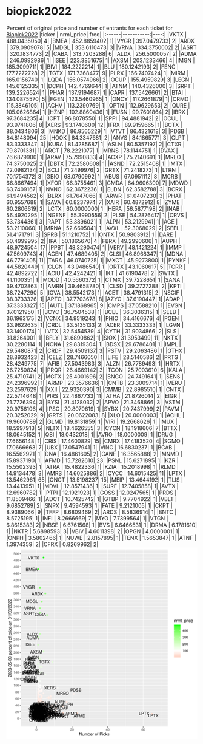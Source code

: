 # biopick2022
Percent of original price and number of entrants for each ticket for [Biopick2022](https://twitter.com/hashtag/Biopick2022)
|ticker |  nrml_price| freq|
|:------|-----------:|----:|
|VKTX   | 488.0435050|    4|
|BMEA   | 452.8859402|    1|
|VYGR   | 397.0479733|    2|
|ARDX   | 379.0909078|    5|
|MDGL   | 353.6110473|    3|
|VRNA   | 334.3750002|    2|
|ASRT   | 320.1834773|    2|
|CABA   | 313.7203288|    6|
|ALDX   | 256.5000057|    2|
|ADMA   | 246.0992986|    1|
|ISEE   | 223.3851675|    1|
|AXSM   | 203.1233466|    4|
|IMGN   | 185.3099711|    1|
|BIVI   | 184.2222214|    1|
|BLU    | 180.1242193|    2|
|FENC   | 177.7272728|    2|
|TGTX   | 171.7368477|    9|
|PLRX   | 166.7407424|    1|
|MIRM   | 165.0156740|    1|
|LQDA   | 156.0574966|    2|
|OCUP   | 155.4959829|    3|
|LEGN   | 145.6125335|    1|
|DCPH   | 142.4769644|    1|
|ATNM   | 140.4326000|    3|
|SRPT   | 139.2226524|    1|
|PHAR   | 137.9194687|    1|
|CAPR   | 137.5426661|    2|
|BTAI   | 134.0875570|    5|
|FGEN   | 123.5460965|    1|
|ONCY   | 117.2661879|    1|
|CRMD   | 115.3846105|    1|
|ACHV   | 113.2390769|    1|
|OPTN   | 112.9629653|    2|
|QURE   | 105.0626864|    1|
|HZNP   | 102.8860436|    1|
|FUSN   |  99.7601864|    2|
|IBRX   |  97.3684235|    4|
|ICPT   |  96.8078550|    1|
|SPPI   |  94.4881942|    2|
|OCUL   |  93.9741806|    8|
|XERS   |  93.1740600|   12|
|IFRX   |  89.9159665|    1|
|BCTX   |  88.0434806|    3|
|MNKD   |  86.9565229|    1|
|VTVT   |  86.4321618|    3|
|PDSB   |  84.8148094|   25|
|HOOK   |  84.3347681|    2|
|ANVS   |  84.1865771|    3|
|CLPT   |  83.3333347|    3|
|KURA   |  81.4285687|    1|
|ASLN   |  80.5357197|    2|
|CTXR   |  79.8701331|    1|
|ARCT   |  78.2221077|    1|
|MRNS   |  78.1144751|    1|
|DVAX   |  76.6879900|    1|
|ARAV   |  75.7990833|    4|
|ACXP   |  75.2140691|    1|
|MREO   |  74.3750025|   21|
|DBTX   |  72.2580608|    1|
|ASND   |  72.2515408|    1|
|IMTX   |  72.0982134|    2|
|BCLI   |  71.2499976|    2|
|GRTX   |  71.2418273|    1|
|LTRN   |  70.1754372|    3|
|GBIO   |  68.0790992|    1|
|ABUS   |  67.0951112|    8|
|MCRB   |  66.8667494|    1|
|XFOR   |  66.3755461|    3|
|GMDA   |  64.9606300|    7|
|MDWD   |  63.7409167|    1|
|NVNO   |  62.3672236|    1|
|ELDN   |  62.3582788|    3|
|BCRX   |  61.9494562|    6|
|BLRX   |  61.7647066|    1|
|ARWR   |  61.0407230|    3|
|PHAT   |  60.9557688|    1|
|SAVA   |  60.8237974|    7|
|XAIR   |  60.4872912|    8|
|ZYME   |  60.2806619|    2|
|LCTX   |  60.0000000|    1|
|HEPA   |  56.5877198|    2|
|INAB   |  56.4920295|    1|
|NGENF  |  55.3990556|    2|
|PLSE   |  54.2876417|    1|
|CRVS   |  53.7344361|    3|
|RAPT   |  53.3896021|    1|
|ALPN   |  53.2129941|    1|
|AGE    |  53.2110060|    1|
|MRNA   |  52.6695041|    1|
|AVXL   |  52.3068029|    2|
|SEEL   |  51.4171791|    3|
|SPRB   |  51.1210752|    1|
|ONTX   |  50.9803912|    1|
|DARE   |  50.4999995|    2|
|IPA    |  50.1865670|    4|
|FBRX   |  49.2990606|    1|
|AUPH   |  48.9724504|   17|
|PPBT   |  48.3290474|    1|
|VERV   |  48.1421224|    1|
|IMMP   |  47.5609743|    4|
|AGEN   |  47.4689405|    2|
|GLSI   |  46.8968347|    1|
|MDNA   |  46.7791405|   11|
|TARA   |  46.0740725|    1|
|MXCT   |  45.9273800|    1|
|PYNKF  |  44.5820449|    1|
|CLGN   |  43.9486540|    1|
|ORTX   |  43.1060617|    5|
|TCRR   |  42.4892722|    1|
|ACIU   |  42.4242421|    1|
|IKT    |  41.6190478|    2|
|SWTX   |  41.1100351|    1|
|MODD   |  40.5660372|    1|
|CTMX   |  39.7228651|    1|
|SANA   |  39.4702863|    1|
|AMRN   |  39.4658780|    1|
|CLSD   |  39.2727288|    2|
|KPTI   |  38.7247290|    5|
|IOVA   |  38.5542173|    1|
|ACET   |  38.4791315|    2|
|NSCIF  |  38.3733326|    1|
|APTO   |  37.7703678|    8|
|AZYO   |  37.6190447|    1|
|ADAP   |  37.3333327|   15|
|AUTL   |  37.1868965|    9|
|CMPS   |  37.0588210|    1|
|EVGN   |  37.0121950|    1|
|BCYC   |  36.7504538|    1|
|BCEL   |  36.3036315|    1|
|SELB   |  36.1963175|    2|
|VCNX   |  34.9519243|    1|
|PHIO   |  34.4166676|    4|
|PGEN   |  33.9622635|    1|
|CRDL   |  33.5135133|    2|
|ACER   |  33.3333333|    1|
|LGVN   |  33.1400174|    1|
|LVTX   |  32.5454539|    4|
|CYTH   |  31.9034866|    2|
|SLS    |  31.8264001|    1|
|BFLY   |  31.6890862|    1|
|SIOX   |  31.3953499|   11|
|NKTX   |  30.2280114|    1|
|NCNA   |  29.8319304|    1|
|BDSX   |  29.6786401|    1|
|IMPL   |  29.5480871|    2|
|CRDF   |  29.4509137|    3|
|PSTV   |  29.2063486|    1|
|GTHX   |  28.8932423|    2|
|CELZ   |  28.7466050|    1|
|LIFE   |  28.5140586|    2|
|PRTG   |  28.4249775|    7|
|AFIB   |  27.5043983|    3|
|ALZN   |  26.7789493|    1|
|HRTX   |  26.7250824|    1|
|PRQR   |  26.4669142|    3|
|TCON   |  25.7003610|    6|
|KALA   |  25.4710741|    2|
|MGTX   |  25.4001696|    2|
|BNGO   |  24.7491641|    1|
|SENS   |  24.2396992|    1|
|ARMP   |  23.3576636|    1|
|CNTB   |  23.3009714|    1|
|VERU   |  23.2597629|    1|
|XXII   |  22.9320390|    3|
|CMMB   |  22.8985510|    1|
|CNTX   |  22.5714648|    1|
|PIRS   |  22.4867733|   11|
|ATHA   |  21.8726014|    2|
|EIGR   |  21.7726394|    3|
|BYSI   |  21.4128032|    2|
|APVO   |  21.3468866|    3|
|VSTM   |  20.9756106|    4|
|IPSC   |  20.8070619|    1|
|SYBX   |  20.7437999|    2|
|PAVM   |  20.3252029|    9|
|GRTS   |  20.0622083|    8|
|XLO    |  20.0000003|    1|
|ACHL   |  19.9600789|    2|
|GLMD   |  19.8131859|    1|
|VIRI   |  19.2668626|    1|
|IMUX   |  18.5997913|    5|
|NLTX   |  18.4626555|    3|
|CYCN   |  18.1918606|    7|
|BTTX   |  18.0645152|    1|
|QSI    |  18.0432018|    1|
|AVRO   |  18.0000009|    1|
|DRUG   |  17.6656148|    1|
|CRIS   |  17.4600829|   15|
|CMRX   |  17.4183520|    4|
|SGMO   |  17.0666663|    7|
|UBX    |  17.0547941|    1|
|VINC   |  16.6830237|    1|
|BCAB   |  16.5562921|    1|
|DNA    |  16.4861605|    2|
|CANF   |  16.3565888|    2|
|MNMD   |  15.8937190|    1|
|AFMD   |  15.7282610|   23|
|PSNL   |  15.6271895|    1|
|KZR    |  15.5502393|    1|
|ATRA   |  15.4822336|    1|
|KZIA   |  15.2018998|    1|
|RLMD   |  14.9134478|    3|
|AMRS   |  14.6025886|    2|
|CYCC   |  14.6015425|   11|
|LPTX   |  13.5462961|   65|
|ONCT   |  13.5198237|   15|
|MEIP   |  13.4644192|    1|
|TLIS   |  13.4413951|    1|
|MDVL   |  12.8571436|    1|
|SURF   |  12.7405858|    1|
|AVTX   |  12.6960782|    1|
|PTPI   |  12.1921923|    1|
|GOSS   |  12.0247565|    1|
|PRDS   |  11.8509466|    1|
|ADCT   |  10.7425742|    1|
|GTBP   |   9.7704922|    1|
|VBLT   |   9.6852789|    2|
|SNPX   |   9.4594593|    1|
|FATE   |   9.2121005|    1|
|CKPT   |   8.9389066|    9|
|TFFP   |   8.6809469|    2|
|ARDS   |   8.5836914|    1|
|BNTC   |   8.5725195|    1|
|INFI   |   8.2666669|    7|
|MYO    |   7.7399564|    1|
|VTGN   |   6.8615383|    2|
|NBSE   |   6.6761568|    1|
|BVS    |   6.6466531|    1|
|DRMA   |   6.1781610|    1|
|NKTR   |   5.6898593|    3|
|VBIV   |   4.6011398|    2|
|OPGN   |   4.0000001|    1|
|ONPH   |   3.5802466|    1|
|NUWE   |   2.8157895|    1|
|TENX   |   1.5653847|    1|
|ATNF   |   1.3974359|    2|
|CFRX   |   0.8269962|    2|
![retvspicks](biopicks.png?raw=true)

